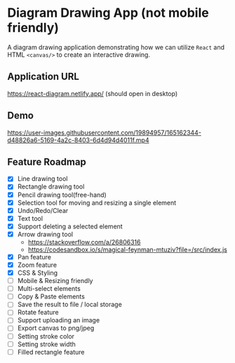 # Diagram Drawing App (not mobile friendly)

A diagram drawing application demonstrating how we can utilize `React` and HTML `<canvas/>` to create an interactive drawing.

## Application URL

https://react-diagram.netlify.app/ (should open in desktop)

## Demo

https://user-images.githubusercontent.com/19894957/165162344-d48826a6-5169-4a2c-8403-6d4d94d4011f.mp4

## Feature Roadmap

- [x] Line drawing tool
- [x] Rectangle drawing tool
- [x] Pencil drawing tool(free-hand)
- [x] Selection tool for moving and resizing a single element
- [x] Undo/Redo/Clear
- [x] Text tool
- [x] Support deleting a selected element
- [x] Arrow drawing tool
  - https://stackoverflow.com/a/26806316
  - https://codesandbox.io/s/magical-feynman-mtuziv?file=/src/index.js
- [x] Pan feature
- [x] Zoom feature
- [x] CSS & Styling
- [ ] Mobile & Resizing friendly
- [ ] Multi-select elements
- [ ] Copy & Paste elements
- [ ] Save the result to file / local storage
- [ ] Rotate feature
- [ ] Support uploading an image
- [ ] Export canvas to png/jpeg
- [ ] Setting stroke color
- [ ] Setting stroke width
- [ ] Filled rectangle feature

